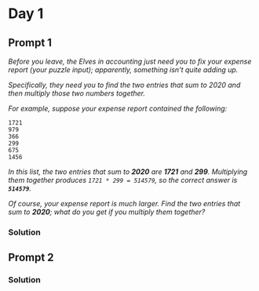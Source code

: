 # Day 1

## Prompt 1

_Before you leave, the Elves in accounting just need you to fix your expense report (your puzzle input); apparently, something isn't quite adding up._

_Specifically, they need you to find the two entries that sum to 2020 and then multiply those two numbers together._

_For example, suppose your expense report contained the following:_

```
1721
979
366
299
675
1456
```

_In this list, the two entries that sum to **2020** are **1721** and **299**. Multiplying them together produces `1721 * 299 = 514579`, so the correct answer is **`514579`**._

_Of course, your expense report is much larger. Find the two entries that sum to **2020**; what do you get if you multiply them together?_

### Solution

## Prompt 2

### Solution